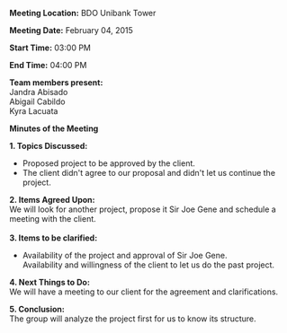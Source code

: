 **Meeting Location:** BDO Unibank Tower<br>

<b>Meeting Date:</b> February 04, 2015<br>

<b>Start Time:</b> 03:00 PM<br>

<b>End Time:</b> 04:00 PM<br>

<b>Team members present:</b><br>
Jandra Abisado <br>
Abigail Cabildo <br>
Kyra Lacuata <br>

<b>Minutes of the Meeting</b> <br>

<b>1. Topics Discussed:</b> <br>
- Proposed project to be approved by the client.<br>
- The client didn't agree to our proposal and didn't let us continue the project.<br>

<b>2. Items Agreed Upon:</b> <br>
We will look for another project, propose it Sir Joe Gene and schedule a meeting with the client.<br>
<br>
<b>3. Items to be clarified:</b> <br>
- Availability of the project and approval of Sir Joe Gene. <br>
Availability and willingness of the client to let us do the past project.<br>

<b>4. Next Things to Do:</b> <br>
We will have a meeting to our client for the agreement and clarifications.<br>

<b>5. Conclusion:</b> <br>
The group will analyze the project first for us to know its structure.